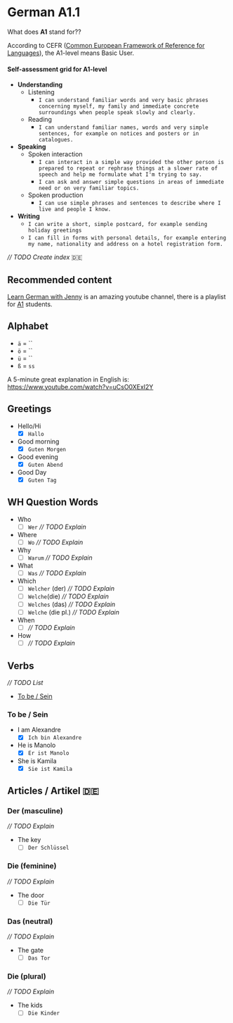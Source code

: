# German A1.1

What does **A1** stand for??

According to CEFR ([Common European Framework of Reference for Languages](https://en.wikipedia.org/wiki/Common_European_Framework_of_Reference_for_Languages)), the A1-level means Basic User.

#### Self-assessment grid for A1-level

- **Understanding**
    - Listening
        - `I can understand familiar words and very basic phrases concerning myself, my family and immediate concrete surroundings when people speak slowly and clearly.`
    - Reading
        - `I can understand familiar names, words and very simple sentences, for example on notices and posters or in catalogues.`
- **Speaking**
    - Spoken interaction
        - `I can interact in a simple way provided the other person is prepared to repeat or rephrase things at a slower rate of speech and help me formulate what I'm trying to say.`
        - `I can ask and answer simple questions in areas of immediate need or on very familiar topics.`
    - Spoken production
        - `I can use simple phrases and sentences to describe where I live and people I know.`
- **Writing**
    - `I can write a short, simple postcard, for example sending holiday greetings`
    - `I can fill in forms with personal details, for example entering my name, nationality and address on a hotel registration form.`

*_// TODO Create index_* :de:

## Recommended content

[Learn German with Jenny](https://www.youtube.com/channel/UClBrbJXNh2sFxOuvH4o5H9g) is an amazing youtube channel, there is a playlist for [A1](https://www.youtube.com/watch?v=EKEYdvCASwQ&list=PL5QyCnFPRx0GxaFjdAVkx7K9TfEklY4sg) students.

## Alphabet

- `ä` = ``
- `ö` = ``
- `ü` = ``
- `ß` = `ss`


A 5-minute great explanation in English is: https://www.youtube.com/watch?v=uCsO0XExI2Y

## Greetings

- Hello/Hi
    - [x] `Hallo`
- Good morning
    - [x] `Guten Morgen`
- Good evening
    - [x] `Guten Abend`
- Good Day
    - [x] `Guten Tag`

## WH Question Words
- Who
    - [ ] `Wer` *_// TODO Explain_*
- Where
    - [ ] `Wo` *_// TODO Explain_*
- Why
    - [ ] `Warum` *_// TODO Explain_*
- What
    - [ ] `Was` *_// TODO Explain_*
- Which
    - [ ] `Welcher` (der) *_// TODO Explain_*
    - [ ] `Welche`(die)  *_// TODO Explain_*
    - [ ] `Welches` (das)  *_// TODO Explain_*
    - [ ] `Welche` (die pl.) *_// TODO Explain_*
- When
    - [ ] *_// TODO Explain_*
- How
    - [ ] *_// TODO Explain_*
## Verbs

*_// TODO List_*
- [To be / Sein]()

### To be / Sein

- I am Alexandre
    - [x] `Ich bin Alexandre`

- He is Manolo
    - [x] `Er ist Manolo`

- She is Kamila
    - [x] `Sie ist Kamila` 

## Articles / Artikel :de:

### Der (masculine)
*_// TODO Explain_*
- The key 
    - [ ] `Der Schlüssel` 

### Die (feminine)
*_// TODO Explain_*
- The door
    - [ ] `Die Tür`  

### Das (neutral)
*_// TODO Explain_*
- The gate
    - [ ] `Das Tor`

### Die (plural)
*_// TODO Explain_*

- The kids
    - [ ] `Die Kinder` 
